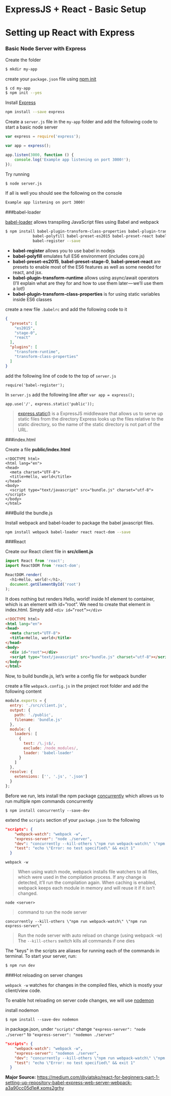 # ExpressJS + React - Basic Setup

# Setting up React with Express

### Basic Node Server with Express

Create the folder

``` bash
$ mkdir my-app
```

create your `package.json` file using [npm init](https://docs.npmjs.com/cli/init)
``` bash
$ cd my-app
$ npm init --yes
```

Install [Express](https://expressjs.com/)

``` bash
npm install --save express
```

Create a `server.js` file in the `my-app` folder and add the following code to start a basic node server

``` javascript
var express = require('express');

var app = express();

app.listen(3000, function () {
    console.log('Example app listening on port 3000!');
});
```

Try running

``` bash
$ node server.js
```

If all is well you should see the following on the console

```bash
Example app listening on port 3000!
```

###babel-loader

[babel-loader](https://github.com/babel/babel-loader) allows transpiling JavaScript files using Babel and webpack

```bash
$ npm install babel-plugin-transform-class-properties babel-plugin-transform-runtime \
            babel-polyfill babel-preset-es2015 babel-preset-react babel-preset-stage-0 \
            babel-register --save
```

> 
- **babel-register** allows you to use babel in nodejs
- **babel-polyfill** emulates full ES6 environment (includes core.js)
- **babel-preset-es2015**, **babel-preset-stage-0**, **babel-preset-react** are presets to enable most of the ES6 features as well as some needed for react, and jsx.
- **babel-plugin-transform-runtime** allows using async/await operators (I’ll explain what are they for and how to use them later — we’ll use them a lot!)
- **babel-plugin-transform-class-properties** is for using static variables inside ES6 classes 

create a new file `.babelrc` and add the following code to it

```json
{
  "presets": [
    "es2015",
    "stage-0",
    "react"
  ],
  "plugins": [
    "transform-runtime",
    "transform-class-properties"
  ]
}
```

add the following line of code to the top of `server.js`

```
require('babel-register');
```

In `server.js` add the following line after `var app = express();`
```
app.use('/', express.static('public'));
```

> [express.static(<dirname>)](https://expressjs.com/en/starter/static-files.html) is a ExpressJS middleware that allows us to serve up static files from the directory 
> Express looks up the files relative to the static directory, so the name of the static directory is not part of the URL.

###index.html

Create a file **public/index.html**

```vbscript-html
<!DOCTYPE html>
<html lang="en">
<head>
  <meta charset="UTF-8">
  <title>Hello, world</title>
</head>
<body>
  <script type="text/javascript" src="bundle.js" charset="utf-8"></script>
</body>
</html>
```

###Build the bundle.js

Install webpack and babel-loader to package the babel javascript files.

```bash
npm install webpack babel-loader react react-dom --save
```


###React

Create our React client file in **src/client.js**

```javascript
import React from 'react';
import ReactDOM from 'react-dom';

ReactDOM.render(
  <h1>Hello, world!</h1>,
  document.getElementById('root')
);
```
 
 It does nothing but renders Hello, world! inside h1 element to container, which is an element with id=”root”.
We need to create that element in index.html. Simply add `<div id=”root”></div>`

```html
<!DOCTYPE html>
<html lang="en">
<head>
  <meta charset="UTF-8">
  <title>Hello, world</title>
</head>
<body>
  <div id="root"></div>
  <script type="text/javascript" src="bundle.js" charset="utf-8"></script>
</body>
</html>
```

Now, to build bundle.js, let’s write a config file for webpack bundler

create a file `webpack.config.js` in the project root folder and add the following content

```javascript
module.exports = {
  entry: './src/client.js',
  output: {
    path: './public',
    filename: 'bundle.js'       
  },
  module: {
    loaders: [
      {
        test: /\.js$/,
        exclude: /node_modules/,
        loader: 'babel-loader'
      }
    ]
  },
  resolve: {
    extensions: ['', '.js', '.json'] 
  }
};
```

Before we run, lets install the npm package [concurrently](https://www.npmjs.com/package/concurrently) which allows us to run multiple npm commands concurrently

```
$ npm install concurrently --save-dev
```

extend the `scripts` section of your `package.json` to the following

```json
"scripts": {
    "webpack-watch": "webpack -w",
    "express-server": "node ./server",
    "dev": "concurrently --kill-others \"npm run webpack-watch\" \"npm run express-server\"",
    "test": "echo \"Error: no test specified\" && exit 1"
  }
```

`webpack -w` 

> When using watch mode, webpack installs file watchers to all files, which were used in the compilation process. If any change is detected, it’ll run the compilation again. When caching is enabled, webpack keeps each module in memory and will reuse it if it isn’t changed.

`node <server>`

> command to run the node server

`concurrently --kill-others \"npm run webpack-watch\" \"npm run express-server\"`

> Run the node server with auto reload on change (using webpack -w)
> The `--kill-others` switch kills all commands if one dies

The "keys" in the scripts are aliases for running each of the commands in terminal. To start your server, run:

```bash
$ npm run dev
```

###Hot reloading on server changes

`webpack -w` watches for changes in the compiled files, which is mostly your client/view code.

To enable hot reloading on server code changes, we will use [nodemon](https://github.com/remy/nodemon)

install nodemon
```
$ npm install --save-dev nodemon
```

in package.json, under `"scripts"` change `"express-server": "node ./server"` 
to `"express-server": "nodemon ./server"`

```json
"scripts": {
    "webpack-watch": "webpack -w",
    "express-server": "nodemon ./server",
    "dev": "concurrently --kill-others \"npm run webpack-watch\" \"npm run express-server\"",
    "test": "echo \"Error: no test specified\" && exit 1"
  }
```

**Major Source:** https://medium.com/@viatsko/react-for-beginners-part-1-setting-up-repository-babel-express-web-server-webpack-a3a90cc05d1e#.xoms2grhy

